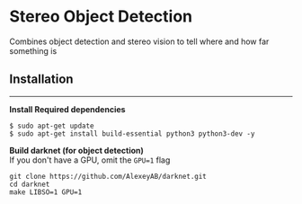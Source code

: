 # Stereo Object Detection
Combines object detection and stereo vision to tell where and how far something is


## Installation
---------------
**Install Required dependencies**  
```
$ sudo apt-get update
$ sudo apt-get install build-essential python3 python3-dev -y
```
**Build darknet (for object detection)**  
If you don't have a GPU, omit the `GPU=1` flag
```
git clone https://github.com/AlexeyAB/darknet.git
cd darknet
make LIBSO=1 GPU=1
```

